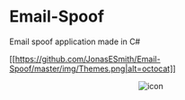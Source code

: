 # Email-Spoof
Email spoof application made in C#

[[https://github.com/JonasESmith/Email-Spoof/master/img/Themes.png|alt=octocat]]

<p align="center">
  <img src="app Themes.png" alt="icon">
</p>

